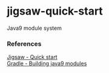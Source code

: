# jigsaw-quick-start
Java9 module system

### References
[Jigsaw - Quick start](http://openjdk.java.net/projects/jigsaw/quick-start)    
[Gradle - Building java9 modules](https://guides.gradle.org/building-java-9-modules/)
